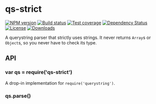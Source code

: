 
# qs-strict

[![NPM version][npm-image]][npm-url]
[![Build status][travis-image]][travis-url]
[![Test coverage][coveralls-image]][coveralls-url]
[![Dependency Status][david-image]][david-url]
[![License][license-image]][license-url]
[![Downloads][downloads-image]][downloads-url]

A querystring parser that strictly uses strings.
It never returns `Array`s or `Object`s,
so you never have to check its type.

## API

### var qs = require('qs-strict')

A drop-in implementation for `require('querystring')`.

### qs.parse()

[npm-image]: https://img.shields.io/npm/v/qs-strict.svg?style=flat-square
[npm-url]: https://npmjs.org/package/qs-strict
[github-tag]: http://img.shields.io/github/tag/pillarjs/qs-strict.svg?style=flat-square
[github-url]: https://github.com/pillarjs/qs-strict/tags
[travis-image]: https://img.shields.io/travis/pillarjs/qs-strict.svg?style=flat-square
[travis-url]: https://travis-ci.org/pillarjs/qs-strict
[coveralls-image]: https://img.shields.io/coveralls/pillarjs/qs-strict.svg?style=flat-square
[coveralls-url]: https://coveralls.io/r/pillarjs/qs-strict
[david-image]: http://img.shields.io/david/pillarjs/qs-strict.svg?style=flat-square
[david-url]: https://david-dm.org/pillarjs/qs-strict
[license-image]: http://img.shields.io/npm/l/qs-strict.svg?style=flat-square
[license-url]: LICENSE
[downloads-image]: http://img.shields.io/npm/dm/qs-strict.svg?style=flat-square
[downloads-url]: https://npmjs.org/package/qs-strict
